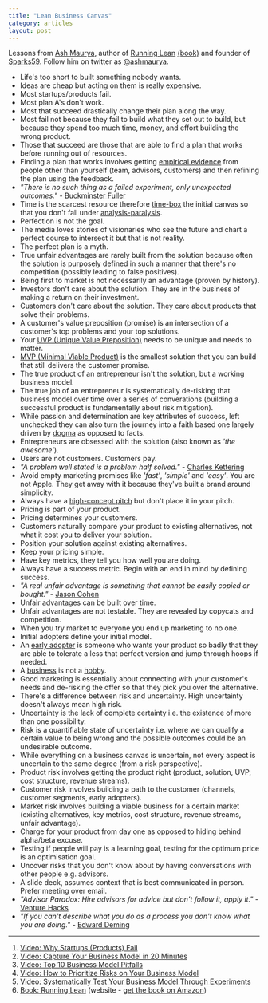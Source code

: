 ```yaml
---
title: "Lean Business Canvas"
category: articles
layout: post
---
```


Lessons from [Ash Maurya][7], author of [Running Lean][8] [(book)][9] and
founder of [Sparks59][10]. Follow him on twitter as [@ashmaurya][7].

* Life's too short to built something nobody wants.
* Ideas are cheap but acting on them is really expensive.
* Most startups/products fail.
* Most plan A's don't work.
* Most that succeed drastically change their plan along the way.
* Most fail not because they fail to build what they set out to build, but
  because they spend too much time, money, and effort building the wrong
  product.
* Those that succeed are those that are able to find a plan that works before
  running out of resources.
* Finding a plan that works involves getting [empirical evidence][11] from
  people other than yourself (team, advisors, customers) and then refining the
  plan using the feedback.
* _"There is no such thing as a failed experiment, only unexpected outcomes."_ -
  [Buckminster Fuller][6]
* Time is the scarcest resource therefore [time-box][12] the initial canvas so
  that you don't fall under [analysis-paralysis][13].
* Perfection is not the goal.
* The media loves stories of visionaries who see the future and chart a perfect
  course to intersect it but that is not reality.
* The perfect plan is a myth.
* True unfair advantages are rarely built from the solution because often the
  solution is purposely defined in such a manner that there's no competition
  (possibly leading to false positives).
* Being first to market is not necessarily an advantage (proven by history).
* Investors don't care about the solution. They are in the business of making a
  return on their investment.
* Customers don't care about the solution. They care about products that solve
  their problems.
* A customer's value preposition (promise) is an intersection of a customer's
  top problems and your top solutions.
* Your [UVP (Unique Value Preposition)][20] needs to be unique and needs to
  matter.
* [MVP (Minimal Viable Product)][21] is the smallest solution that you can build
  that still delivers the customer promise.
* The true product of an entrepreneur isn't the solution, but a working business
  model.
* The true job of an entrepreneur is systematically de-risking that business
  model over time over a series of converations (building a successful product
  is fundamentally about risk mitigation).
* While passion and determination are key attributes of success, left unchecked
  they can also turn the journey into a faith based one largely driven by
  [dogma][14] as opposed to facts.
* Entrepreneurs are obsessed with the solution (also known as _'the awesome'_).
* Users are not customers. Customers pay.
* _"A problem well stated is a problem half solved."_ - [Charles Kettering][15]
* Avoid empty marketing promises like _'fast'_, _'simple'_ and _'easy'_. You are
  not Apple. They get away with it because they've built a brand around
  simplicity.
* Always have a [high-concept pitch][22] but don't place it in your pitch.
* Pricing is part of your product.
* Pricing determines your customers.
* Customers naturally compare your product to existing alternatives, not what it
  cost you to deliver your solution.
* Position your solution against existing alternatives.
* Keep your pricing simple.
* Have key metrics, they tell you how well you are doing.
* Always have a success metric. Begin with an end in mind by defining success.
* _"A real unfair advantage is something that cannot be easily copied or
  bought."_ - [Jason Cohen][16]
* Unfair advantages can be built over time.
* Unfair advantages are not testable. They are revealed by copycats and
  competition.
* When you try market to everyone you end up marketing to no one.
* Initial adopters define your initial model.
* An [early adopter][17] is someone who wants your product so badly that they
  are able to tolerate a less that perfect version and jump through hoops if
  needed.
* A [business][23] is not a [hobby][24].
* Good marketing is essentially about connecting with your customer's needs and
  de-risking the offer so that they pick you over the alternative.
* There's a difference between risk and uncertainty. High uncertainty doesn't
  always mean high risk.
* Uncertainty is the lack of complete certainty i.e. the existence of more than
  one possibility.
* Risk is a quantifiable state of uncertainty i.e. where we can qualify a
  certain value to being wrong and the possible outcomes could be an undesirable
  outcome.
* While everything on a business canvas is uncertain, not every aspect is
  uncertain to the same degree (from a risk perspective).
* Product risk involves getting the product right (product, solution, UVP, cost
  structure, revenue streams).
* Customer risk involves building a path to the customer (channels, customer
  segments, early adopters).
* Market risk involves building a viable business for a certain market (existing
  alternatives, key metrics, cost structure, revenue streams, unfair advantage).
* Charge for your product from day one as opposed to hiding behind alpha/beta
  excuse.
* Testing if people will pay is a learning goal, testing for the optimum price
  is an optimisation goal.
* Uncover risks that you don't know about by having conversations with other
  people e.g. advisors.
* A slide deck, assumes context that is best communicated in person. Prefer
  meeting over email.
* _"Advisor Paradox: Hire advisors for advice but don't follow it, apply it."_ -
  [Venture Hacks][18]
* _"If you can't describe what you do as a process you don't know what you are
  doing."_ - [Edward Deming][19]

---

1. [Video: Why Startups (Products) Fail][1]
2. [Video: Capture Your Business Model in 20 Minutes][2]
3. [Video: Top 10 Business Model Pitfalls][3]
4. [Video: How to Prioritize Risks on Your Business Model][4]
5. [Video: Systematically Test Your Business Model Through Experiments][5]
6. [Book: Running Lean][8] (website - [get the book on Amazon][9])

[1]: https://www.youtube.com/watch?v=ouHDNBT_leg
[2]: https://www.youtube.com/watch?v=7o8uYdUaFR4
[3]: https://www.youtube.com/watch?v=5sn7pZXY5b4
[4]: https://www.youtube.com/watch?v=01z7EPXS42k
[5]: https://www.youtube.com/watch?v=WiMZWCg1Hu8
[6]: http://en.wikipedia.org/wiki/Buckminster_Fuller
[7]: https://twitter.com/ashmaurya
[8]: http://runninglean.co/
[9]: http://www.amazon.com/gp/product/1449305172/ref=as_li_qf_sp_asin_il_tl?ie=UTF8&camp=1789&creative=9325&creativeASIN=1449305172&linkCode=as2&tag=kingori-20
[10]: http://www.spark59.com/
[11]: http://en.wikipedia.org/wiki/Empirical_evidence
[12]: http://en.wikipedia.org/wiki/Timeboxing
[13]: http://en.wikipedia.org/wiki/Analysis_paralysis
[14]: http://en.wikipedia.org/wiki/Dogma
[15]: http://en.wikipedia.org/wiki/Charles_F._Kettering
[16]: http://blog.asmartbear.com/
[17]: http://en.wikipedia.org/wiki/Early_adopter
[18]: http://venturehacks.com/
[19]: http://en.wikipedia.org/wiki/W._Edwards_Deming
[20]: http://en.wikipedia.org/wiki/Value_proposition
[21]: http://en.wikipedia.org/wiki/Minimum_viable_product
[22]: http://venturehacks.com/articles/high-concept-pitch
[23]: http://en.wikipedia.org/wiki/Business
[24]: http://en.wikipedia.org/wiki/Hobby



